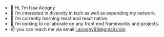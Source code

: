 - 👋 Hi, I’m Issa Acogny
- 👀 I’m interested in diversity in tech as well as expanding my network.
- 🌱 I’m currently learning react and react native.
- 💞️ I’m looking to collaborate on any front end frameworks and projects.
- 📫 you can reach me via email
       I.acogny93@gmail.com

<!---
issacogny/issacogny is a ✨ special ✨ repository because its `README.md` (this file) appears on your GitHub profile.
You can click the Preview link to take a look at your changes.
--->
